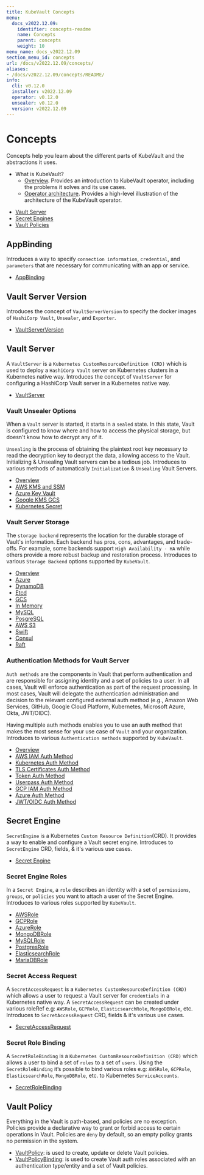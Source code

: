 ```yaml
---
title: KubeVault Concepts
menu:
  docs_v2022.12.09:
    identifier: concepts-readme
    name: Concepts
    parent: concepts
    weight: 10
menu_name: docs_v2022.12.09
section_menu_id: concepts
url: /docs/v2022.12.09/concepts/
aliases:
- /docs/v2022.12.09/concepts/README/
info:
  cli: v0.12.0
  installer: v2022.12.09
  operator: v0.12.0
  unsealer: v0.12.0
  version: v2022.12.09
---
```


# Concepts

Concepts help you learn about the different parts of KubeVault and the abstractions it uses.

- What is KubeVault?
  - [Overview](/docs/v2022.12.09/concepts/overview). Provides an introduction to KubeVault operator, including the problems it solves and its use cases.
  - [Operator architecture](/docs/v2022.12.09/concepts/architecture). Provides a high-level illustration of the architecture of the KubeVault operator.

<ul class="nav nav-tabs" id="conceptsTab" role="tablist">
  <li class="nav-item">
    <a class="nav-link active" id="vault-server-tab" data-toggle="tab" href="#vault-server" role="tab" aria-controls="vault-server" aria-selected="true">Vault Server</a>
  </li>
  <li class="nav-item">
    <a class="nav-link" id="secret-engine-tab" data-toggle="tab" href="#secret-engine" role="tab" aria-controls="secret-engine" aria-selected="false">Secret Engines</a>
  </li>
  <li class="nav-item">
    <a class="nav-link" id="vault-policy-tab" data-toggle="tab" href="#vault-policy" role="tab" aria-controls="vault-policy" aria-selected="false">Vault Policies</a>
  </li>
</ul>
<div class="tab-content" id="conceptsTabContent">
  <div class="tab-pane fade show active" id="vault-server" role="tabpanel" aria-labelledby="vault-server-tab">

## AppBinding

Introduces a way to specify `connection information`, `credential`, and `parameters` that are necessary for communicating with an app or service.

- [AppBinding](/docs/v2022.12.09/concepts/vault-server-crds/auth-methods/appbinding)

## Vault Server Version

Introduces the concept of `VaultServerVersion` to specify the docker images of `HashiCorp Vault`, `Unsealer`, and `Exporter`.

- [VaultServerVersion](/docs/v2022.12.09/concepts/vault-server-crds/vaultserverversion)

## Vault Server

A `VaultServer` is a `Kubernetes CustomResourceDefinition (CRD)` which is used to deploy a `HashiCorp Vault` server on Kubernetes clusters in a Kubernetes native way. Introduces the concept of `VaultServer` for configuring a HashiCorp Vault server in a Kubernetes native way.

- [VaultServer](/docs/v2022.12.09/concepts/vault-server-crds/vaultserver)

### Vault Unsealer Options
When a `Vault` server is started, it starts in a `sealed` state. In this state, Vault is configured to know where and how to access the physical storage, but doesn't know how to decrypt any of it.

`Unsealing` is the process of obtaining the plaintext root key necessary to read the decryption key to decrypt the data, allowing access to the Vault. Initializing & Unsealing Vault servers can be a tedious job. 
Introduces to various methods of automatically `Initialization` & `Unsealing` Vault Servers.

- [Overview](/docs/v2022.12.09/concepts/vault-server-crds/unsealer/overview)
- [AWS KMS and SSM](/docs/v2022.12.09/concepts/vault-server-crds/unsealer/aws_kms_ssm)
- [Azure Key Vault](/docs/v2022.12.09/concepts/vault-server-crds/unsealer/azure_key_vault)
- [Google KMS GCS](/docs/v2022.12.09/concepts/vault-server-crds/unsealer/google_kms_gcs)
- [Kubernetes Secret](/docs/v2022.12.09/concepts/vault-server-crds/unsealer/kubernetes_secret)
  
### Vault Server Storage
The `storage backend` represents the location for the durable storage of Vault's information. Each backend has pros, cons, advantages, and trade-offs. For example, some backends support `High Availability - HA` while others provide a more robust backup and restoration process. Introduces to various `Storage Backend` options supported by `KubeVault`.

- [Overview](/docs/v2022.12.09/concepts/vault-server-crds/storage/overview)
- [Azure](/docs/v2022.12.09/concepts/vault-server-crds/storage/azure)
- [DynamoDB](/docs/v2022.12.09/concepts/vault-server-crds/storage/dynamodb)
- [Etcd](/docs/v2022.12.09/concepts/vault-server-crds/storage/etcd)
- [GCS](/docs/v2022.12.09/concepts/vault-server-crds/storage/gcs)
- [In Memory](/docs/v2022.12.09/concepts/vault-server-crds/storage/inmem)
- [MySQL](/docs/v2022.12.09/concepts/vault-server-crds/storage/mysql)
- [PosgreSQL](/docs/v2022.12.09/concepts/vault-server-crds/storage/postgresql)
- [AWS S3](/docs/v2022.12.09/concepts/vault-server-crds/storage/s3)
- [Swift](/docs/v2022.12.09/concepts/vault-server-crds/storage/swift)
- [Consul](/docs/v2022.12.09/concepts/vault-server-crds/storage/consul)
- [Raft](/docs/v2022.12.09/concepts/vault-server-crds/storage/raft)

### Authentication Methods for Vault Server
`Auth methods` are the components in Vault that perform authentication and are responsible for assigning identity and a set of policies to a user. In all cases, Vault will enforce authentication as part of the request processing. In most cases, Vault will delegate the authentication administration and decision to the relevant configured external auth method (e.g., Amazon Web Services, GitHub, Google Cloud Platform, Kubernetes, Microsoft Azure, Okta, JWT/OIDC).

Having multiple auth methods enables you to use an auth method that makes the most sense for your use case of `Vault` and your organization.
Introduces to various `Authentication methods` supported by `KubeVault`.

- [Overview](/docs/v2022.12.09/concepts/vault-server-crds/auth-methods/overview)
- [AWS IAM Auth Method](/docs/v2022.12.09/concepts/vault-server-crds/auth-methods/aws-iam)
- [Kubernetes Auth Method](/docs/v2022.12.09/concepts/vault-server-crds/auth-methods/kubernetes)
- [TLS Certificates Auth Method](/docs/v2022.12.09/concepts/vault-server-crds/auth-methods/tls)
- [Token Auth Method](/docs/v2022.12.09/concepts/vault-server-crds/auth-methods/token)
- [Userpass Auth Method](/docs/v2022.12.09/concepts/vault-server-crds/auth-methods/userpass)
- [GCP IAM Auth Method](/docs/v2022.12.09/concepts/vault-server-crds/auth-methods/gcp-iam)
- [Azure Auth Method](/docs/v2022.12.09/concepts/vault-server-crds/auth-methods/azure)
- [JWT/OIDC Auth Method](/docs/v2022.12.09/concepts/vault-server-crds/auth-methods/jwt-oidc)

</div>
<div class="tab-pane fade" id="secret-engine" role="tabpanel" aria-labelledby="secret-engine-tab">

## Secret Engine

`SecretEngine` is a Kubernetes `Custom Resource Definition`(CRD). It provides a way to enable and configure a Vault secret engine. Introduces to `SecretEngine` CRD, fields, & it's various use cases.

- [Secret Engine](/docs/v2022.12.09/concepts/secret-engine-crds/secretengine)

### Secret Engine Roles
In a `Secret Engine`, a `role` describes an identity with a set of `permissions`, `groups`, or `policies` you want to attach a user of the Secret Engine. Introduces to various roles supported by `KubeVault`.

- [AWSRole](/docs/v2022.12.09/concepts/secret-engine-crds/aws-secret-engine/awsrole)
- [GCPRole](/docs/v2022.12.09/concepts/secret-engine-crds/gcp-secret-engine/gcprole)
- [AzureRole](/docs/v2022.12.09/concepts/secret-engine-crds/azure-secret-engine/azurerole)
- [MongoDBRole](/docs/v2022.12.09/concepts/secret-engine-crds/database-secret-engine/mongodb)
- [MySQLRole](/docs/v2022.12.09/concepts/secret-engine-crds/database-secret-engine/mysql)
- [PostgresRole](/docs/v2022.12.09/concepts/secret-engine-crds/database-secret-engine/postgresrole)
- [ElasticsearchRole](/docs/v2022.12.09/concepts/secret-engine-crds/database-secret-engine/elasticsearch)
- [MariaDBRole](/docs/v2022.12.09/concepts/secret-engine-crds/database-secret-engine/mariadb)
  
### Secret Access Request
A `SecretAccessRequest` is a `Kubernetes CustomResourceDefinition (CRD)` which allows a user to request a Vault server for `credentials` in a Kubernetes native way. A `SecretAccessRequest` can be created under various roleRef e.g: `AWSRole`, `GCPRole`, `ElasticsearchRole`, `MongoDBRole`, etc. Introduces to `SecretAccessRequest` CRD, fields & it's various use cases.

- [SecretAccessRequest](/docs/v2022.12.09/concepts/secret-engine-crds/secret-access-request)

### Secret Role Binding
A `SecretRoleBinding` is a `Kubernetes CustomResourceDefinition (CRD)` which allows a user to bind a set of `roles` to a set of `users`. Using the `SecretRoleBinding` it’s possible to bind various roles e.g: `AWSRole`, `GCPRole`, `ElasticsearchRole`, `MongoDBRole`, etc. to Kubernetes `ServiceAccounts`.

- [SecretRoleBinding](/docs/v2022.12.09/concepts/secret-engine-crds/secret-role-binding)

</div>
<div class="tab-pane fade" id="vault-policy" role="tabpanel" aria-labelledby="vault-policy-tab">

## Vault Policy

Everything in the Vault is path-based, and policies are no exception. Policies provide a declarative way to grant or forbid access to certain operations in Vault. Policies are `deny` by default, so an empty policy grants no permission in the system.

- [VaultPolicy](/docs/v2022.12.09/concepts/policy-crds/vaultpolicy): is used to create, update or delete Vault policies.
- [VaultPolicyBinding](/docs/v2022.12.09/concepts/policy-crds/vaultpolicybinding): is used to create Vault auth roles associated with an authentication type/entity and a set of Vault policies.

</div>
</div>

